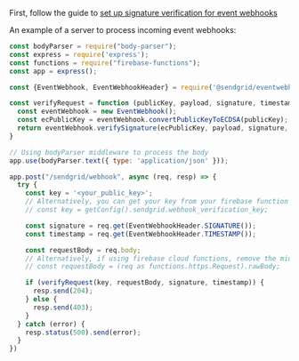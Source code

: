 First, follow the guide to [set up signature verification for event webhooks](https://sendgrid.com/docs/for-developers/tracking-events/getting-started-event-webhook-security-features/)

An example of a server to process incoming event webhooks:
```javascript
const bodyParser = require("body-parser");
const express = require('express');
const functions = require("firebase-functions");
const app = express();

const {EventWebhook, EventWebhookHeader} = require('@sendgrid/eventwebhook');

const verifyRequest = function (publicKey, payload, signature, timestamp) {
  const eventWebhook = new EventWebhook();
  const ecPublicKey = eventWebhook.convertPublicKeyToECDSA(publicKey);
  return eventWebhook.verifySignature(ecPublicKey, payload, signature, timestamp);
}

// Using bodyParser middleware to process the body
app.use(bodyParser.text({ type: 'application/json' }));

app.post("/sendgrid/webhook", async (req, resp) => {
  try {
    const key = '<your_public_key>';
    // Alternatively, you can get your key from your firebase function cloud config
    // const key = getConfig().sendgrid.webhook_verification_key;

    const signature = req.get(EventWebhookHeader.SIGNATURE());
    const timestamp = req.get(EventWebhookHeader.TIMESTAMP());

    const requestBody = req.body;
    // Alternatively, if using firebase cloud functions, remove the middleware and use:
    // const requestBody = (req as functions.https.Request).rawBody;

    if (verifyRequest(key, requestBody, signature, timestamp)) {
      resp.send(204);
    } else {
      resp.send(403);
    }
  } catch (error) {
    resp.status(500).send(error);
  }
})
```
